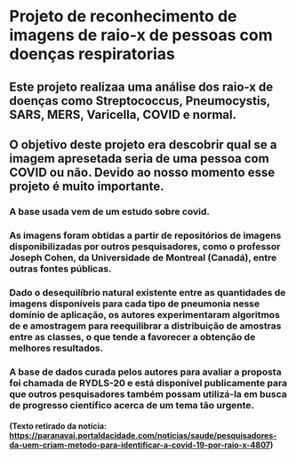# Projeto de reconhecimento de imagens de raio-x de pessoas com doenças respiratorias

## Este projeto realizaa uma análise dos raio-x de doenças como Streptococcus, Pneumocystis, SARS, MERS, Varicella, COVID e normal. 
## O objetivo deste projeto era descobrir qual se a imagem apresetada seria de uma pessoa com COVID ou não. Devido ao nosso momento esse projeto é muito importante. 

### A base usada vem de um estudo sobre covid. 
### As imagens foram obtidas a partir de repositórios de imagens disponibilizadas por outros pesquisadores, como o professor Joseph Cohen, da Universidade de Montreal (Canadá), entre outras fontes públicas. 
### Dado o desequilíbrio natural existente entre as quantidades de imagens disponíveis para cada tipo de pneumonia nesse domínio de aplicação, os autores experimentaram algoritmos de e amostragem para reequilibrar a distribuição de amostras entre as classes, o que tende a favorecer a obtenção de melhores resultados. 
### A base de dados curada pelos autores para avaliar a proposta foi chamada de RYDLS-20 e está disponível publicamente para que outros pesquisadores também possam utilizá-la em busca de progresso científico acerca de um tema tão urgente. 
#### (Texto retirado da notícia: https://paranavai.portaldacidade.com/noticias/saude/pesquisadores-da-uem-criam-metodo-para-identificar-a-covid-19-por-raio-x-4807)
